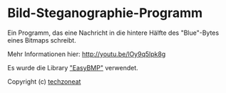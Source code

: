 Bild-Steganographie-Programm
===========

Ein Programm, das eine Nachricht in die hintere Hälfte des "Blue"-Bytes eines Bitmaps schreibt. 

Mehr Informationen hier: http://youtu.be/lOy9q5lpk8g

Es wurde die Library ["EasyBMP"](http://easybmp.sourceforge.net/) verwendet.

Copyright (c) [techzoneat](http://www.youtube.com/techzoneat)
